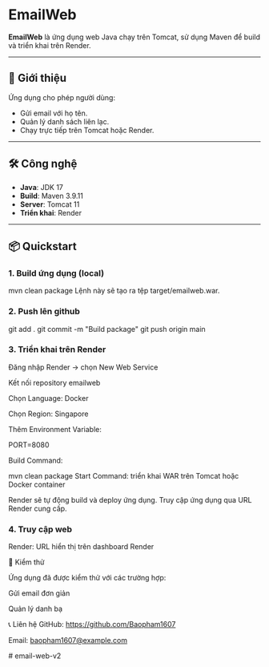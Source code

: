 # EmailWeb

**EmailWeb** là ứng dụng web Java chạy trên Tomcat, sử dụng Maven để build và triển khai trên Render.

---

## 🚀 Giới thiệu

Ứng dụng cho phép người dùng:

- Gửi email với họ tên.  
- Quản lý danh sách liên lạc.  
- Chạy trực tiếp trên Tomcat hoặc Render.

---

## 🛠️ Công nghệ

- **Java**: JDK 17  
- **Build**: Maven 3.9.11  
- **Server**: Tomcat 11  
- **Triển khai**: Render  

---

## 📦 Quickstart

### 1. Build ứng dụng (local)


mvn clean package
Lệnh này sẽ tạo ra tệp target/emailweb.war.

### 2. Push lên github
git add .
git commit -m "Build package"
git push origin main
### 3. Triển khai trên Render
Đăng nhập Render → chọn New Web Service

Kết nối repository emailweb

Chọn Language: Docker

Chọn Region: Singapore

Thêm Environment Variable:

PORT=8080

Build Command:

mvn clean package
Start Command: triển khai WAR trên Tomcat hoặc Docker container

Render sẽ tự động build và deploy ứng dụng. Truy cập ứng dụng qua URL Render cung cấp.

### 4. Truy cập web
Render: URL hiển thị trên dashboard Render

🧪 Kiểm thử

Ứng dụng đã được kiểm thử với các trường hợp:

Gửi email đơn giản

Quản lý danh bạ

📞 Liên hệ
GitHub: https://github.com/Baopham1607

Email: baopham1607@example.com

#   e m a i l - w e b - v 2 
 
 

